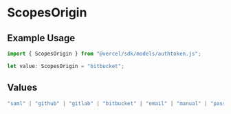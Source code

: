 # ScopesOrigin

## Example Usage

```typescript
import { ScopesOrigin } from "@vercel/sdk/models/authtoken.js";

let value: ScopesOrigin = "bitbucket";
```

## Values

```typescript
"saml" | "github" | "gitlab" | "bitbucket" | "email" | "manual" | "passkey" | "otp" | "sms" | "invite" | "google" | "apple" | "app"
```